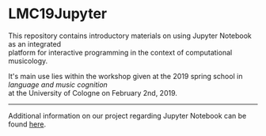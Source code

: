 # LMC19Jupyter 
  
This repository contains introductory materials on using Jupyter Notebook as an integrated  
platform for interactive programming in the context of computational musicology.  
  
It's main use lies within the workshop given at the 2019 spring school in *language and music cognition*  
at the University of Cologne on February 2nd, 2019.
  
 -----  
  
Additional information on our project regarding Jupyter Notebook can be found [here](http://musikwissenschaft.phil-fak.uni-koeln.de/39835.html?&L=1).  
